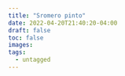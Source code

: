 ```yaml
---
title: "Sromero pinto"
date: 2022-04-20T21:40:20-04:00
draft: false
toc: false
images:
tags:
  - untagged
---
```


